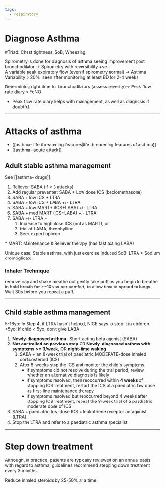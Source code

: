 ```yaml
---
tags:
  - respiratory
---
```

# Diagnose Asthma
#Triad: Chest tightness, SoB, Wheezing.

Spirometry is done for diagnosis of asthma seeing improvement post bronchodilator -> Spirometry with reversibility +ve.  
A variable peak expiratory flow (even if spirometry normal) -> Asthma
Variability > 20%  seen after monitoring at least BD for 2-4 weeks

Determining right time for bronchodilators (assess severity)-> Peak flow rate diary > FeNO
- Peak flow rate diary helps with management, as well as diagnosis if doubtful.

---
# Attacks of asthma
- [[asthma- life threatening features|life threatening features of asthma]]
- [[asthma- acute attack]] 
## Adult stable asthma management
See [[asthma- drugs]]. 
1. Reliever: SABA (if < 3 attacks)
2. Add regular preventer: SABA + Low dose ICS (beclomethasone)
3. SABA + low ICS + LTRA
4. SABA + low ICS + LABA +/- LTRA
5. SABA + low MART* (ICS+LABA) +/- LTRA
6. SABA + med MART (ICS+LABA) +/- LTRA
7. SABA +/- LTRA +
	1. Increase to high dose ICS (not as MART), or
	2. trial of LAMA, theophylline
	3. Seek expert opinion

\* MART: Maintenance & Reliever therapy (has fast acting LABA)

Unique case: Stable asthma, with just exercise induced SoB: LTRA > Sodium cromoglicate.

### Inhaler Technique
remove cap and shake
breathe out gently
take puff as you begin to breathe in
hold breath for >=10s as per comfort, to allow time to spread to lungs. 
Wait 30s before you repeat a puff. 

---
## Child stable asthma management
5-16yo: In Step 4, if LTRA hasn't helped, NICE says to stop it in children. 
<5yo: If child < 5yo, don’t give LABA 

1. **Newly-diagnosed asthma**- Short-acting beta agonist (SABA)
2. **Not controlled on previous step** OR **Newly-diagnosed asthma with symptoms >= 3/week**, OR **night-time waking** 
	1. SABA + an 8-week trial of paediatric MODERATE-dose inhaled corticosteroid (ICS)
	2. After 8-weeks stop the ICS and monitor the child's symptoms:
		- if symptoms did not resolve during the trial period, review whether an alternative diagnosis is likely
		- if symptoms resolved, then reoccurred within **4 weeks** of stopping ICS treatment, restart the ICS at a paediatric low dose as first-line maintenance therapy
		- if symptoms resolved but reoccurred beyond 4 weeks after stopping ICS treatment, repeat the 8‑week trial of a paediatric moderate dose of ICS
3. SABA + paediatric low-dose ICS + leukotriene receptor antagonist (LTRA)
4. Stop the LTRA and refer to a paediatric asthma specialist
---
# Step down treatment
Although, in practice, patients are typically reviewed on an annual basis with regard to asthma, guidelines recommend stepping down treatment every 3 months.

Reduce inhaled steroids by 25-50% at a time.